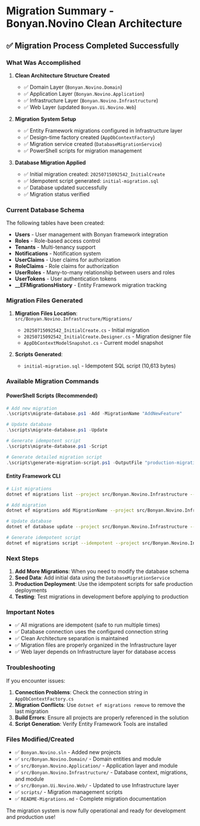 
# Migration Summary - Bonyan.Novino Clean Architecture
## ✅ Migration Process Completed Successfully

### What Was Accomplished

1. **Clean Architecture Structure Created**
   - ✅ Domain Layer (`Bonyan.Novino.Domain`)
   - ✅ Application Layer (`Bonyan.Novino.Application`)
   - ✅ Infrastructure Layer (`Bonyan.Novino.Infrastructure`)
   - ✅ Web Layer (updated `Bonyan.Ui.Novino.Web`)

2. **Migration System Setup**
   - ✅ Entity Framework migrations configured in Infrastructure layer
   - ✅ Design-time factory created (`AppDbContextFactory`)
   - ✅ Migration service created (`DatabaseMigrationService`)
   - ✅ PowerShell scripts for migration management

3. **Database Migration Applied**
   - ✅ Initial migration created: `20250715092542_InitialCreate`
   - ✅ Idempotent script generated: `initial-migration.sql`
   - ✅ Database updated successfully
   - ✅ Migration status verified

### Current Database Schema

The following tables have been created:

- **Users** - User management with Bonyan framework integration
- **Roles** - Role-based access control
- **Tenants** - Multi-tenancy support
- **Notifications** - Notification system
- **UserClaims** - User claims for authorization
- **RoleClaims** - Role claims for authorization
- **UserRoles** - Many-to-many relationship between users and roles
- **UserTokens** - User authentication tokens
- **__EFMigrationsHistory** - Entity Framework migration tracking

### Migration Files Generated

1. **Migration Files Location**: `src/Bonyan.Novino.Infrastructure/Migrations/`
   - `20250715092542_InitialCreate.cs` - Initial migration
   - `20250715092542_InitialCreate.Designer.cs` - Migration designer file
   - `AppDbContextModelSnapshot.cs` - Current model snapshot

2. **Scripts Generated**:
   - `initial-migration.sql` - Idempotent SQL script (10,613 bytes)

### Available Migration Commands

#### PowerShell Scripts (Recommended)
```powershell
# Add new migration
.\scripts\migrate-database.ps1 -Add -MigrationName "AddNewFeature"

# Update database
.\scripts\migrate-database.ps1 -Update

# Generate idempotent script
.\scripts\migrate-database.ps1 -Script

# Generate detailed migration script
.\scripts\generate-migration-script.ps1 -OutputFile "production-migration.sql"
```

#### Entity Framework CLI
```bash
# List migrations
dotnet ef migrations list --project src/Bonyan.Novino.Infrastructure --startup-project src/Bonyan.Ui.Novino.Web

# Add migration
dotnet ef migrations add MigrationName --project src/Bonyan.Novino.Infrastructure --startup-project src/Bonyan.Ui.Novino.Web

# Update database
dotnet ef database update --project src/Bonyan.Novino.Infrastructure --startup-project src/Bonyan.Ui.Novino.Web

# Generate idempotent script
dotnet ef migrations script --idempotent --project src/Bonyan.Novino.Infrastructure --startup-project src/Bonyan.Ui.Novino.Web --output migration-script.sql
```

### Next Steps

1. **Add More Migrations**: When you need to modify the database schema
2. **Seed Data**: Add initial data using the `DatabaseMigrationService`
3. **Production Deployment**: Use the idempotent scripts for safe production deployments
4. **Testing**: Test migrations in development before applying to production

### Important Notes

- ✅ All migrations are idempotent (safe to run multiple times)
- ✅ Database connection uses the configured connection string
- ✅ Clean Architecture separation is maintained
- ✅ Migration files are properly organized in the Infrastructure layer
- ✅ Web layer depends on Infrastructure layer for database access

### Troubleshooting

If you encounter issues:

1. **Connection Problems**: Check the connection string in `AppDbContextFactory.cs`
2. **Migration Conflicts**: Use `dotnet ef migrations remove` to remove the last migration
3. **Build Errors**: Ensure all projects are properly referenced in the solution
4. **Script Generation**: Verify Entity Framework Tools are installed

### Files Modified/Created

- ✅ `Bonyan.Novino.sln` - Added new projects
- ✅ `src/Bonyan.Novino.Domain/` - Domain entities and module
- ✅ `src/Bonyan.Novino.Application/` - Application layer and module
- ✅ `src/Bonyan.Novino.Infrastructure/` - Database context, migrations, and module
- ✅ `src/Bonyan.Ui.Novino.Web/` - Updated to use Infrastructure layer
- ✅ `scripts/` - Migration management scripts
- ✅ `README-Migrations.md` - Complete migration documentation

The migration system is now fully operational and ready for development and production use! 